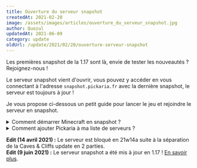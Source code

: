 ```yaml
---
title: Ouverture du serveur snapshot
createdAt: 2021-02-20
image: /assets/images/articles/ouverture_du_serveur_snapshot.jpg
author: Quozul
updatedAt: 2021-06-09
category: update
oldUrl: /update/2021/02/20/ouverture-serveur-snapshot
---
```


Les premières snapshot de la 1.17 sont là, envie de tester les nouveautés ? Rejoignez-nous !

Le serveur snapshot vient d'ouvrir, vous pouvez y accéder en vous connectant à l'adresse `snapshot.pickaria.fr`
avec la dernière snapshot, le serveur est toujours à jour !

Je vous propose ci-dessous un petit guide pour lancer le jeu et rejoindre le serveur en snapshot.

<details>
    <summary>Comment démarrer Minecraft en snapshot ?</summary>

    <figure class="figure">
        <img src="/assets/1.png" class="figure-img img-fluid"
            alt="Ouvrir le launcher de Minecraft">
        <figcaption class="figure-caption">Démarrez le launcher puis accédez à l'onglet
            "Configuration".
        </figcaption>
    </figure>

    <figure class="figure">
        <img src="/assets/2.png" class="figure-img img-fluid"
            alt="Cocher la case Snapshot">
        <figcaption class="figure-caption">Cocher la case "Snapshot".</figcaption>
    </figure>

    <figure class="figure">
        <img src="/assets/3.png" class="figure-img img-fluid"
            alt="Cocher la case Snapshot">
        <figcaption class="figure-caption">Tu es fin prêt à nous rejoindre ! Sélectionne la
            bonne
            version et clique sur jouer !</figcaption>
    </figure>

</details>

<details>
    <summary>Comment ajouter Pickaria à ma liste de serveurs ?</summary>

    <figure class="figure">
        <img src="/assets/7.png" class="figure-img img-fluid"
            alt="Cliquer sur Multijoueur">
        <figcaption class="figure-caption">
            Une fois le jeu lancé, clique sur "Multijoueur"
        </figcaption>
    </figure>

    <figure class="figure">
        <img src="/assets/8.png" class="figure-img img-fluid"
            alt="Cliquer sur Nouveau server">
        <figcaption class="figure-caption">Clique sur "Nouveau serveur".</figcaption>
    </figure>

    <figure class="figure">
        <img src="/assets/9.png" class="figure-img img-fluid"
            alt="Renseigner les informations puis valider.">
        <figcaption class="figure-caption">
            Dans le champ "Nom du serveur" tu peux écrire le nom que tu souhaite.<br>
            Dans le champ "Adresse du serveur", renseigne "snapshot.pickaria.fr".
        </figcaption>
    </figure>

    <figure class="figure">
        <img src="/assets/10.png" class="figure-img img-fluid" alt="Rejoindre !">
        <figcaption class="figure-caption">
        Une fois le serveur ajouté, il ne te reste plus qu'à cliquer sur "Rejoindre" !</figcaption>
    </figure>

</details>

**Edit (14 avril 2021) :** Le serveur est bloqué en 21w14a suite à la séparation de la Caves & Cliffs update en 2 parties.\
**Edit (9 juin 2021) :** Le serveur snapshot a été mis à jour en 1.17 ! [En savoir plus](/blog/mise_a_jour_117).
